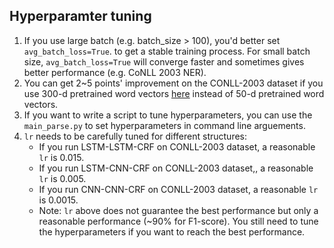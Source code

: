 ## Hyperparamter tuning

1. If you use large batch (e.g. batch_size > 100), you'd better set `avg_batch_loss=True`.  to get a stable training process. For small batch size, `avg_batch_loss=True` will converge faster and sometimes gives better performance (e.g. CoNLL 2003 NER).
2. You can get 2~5 points' improvement on the CONLL-2003 dataset if you use 300-d pretrained word vectors [here](https://nlp.stanford.edu/projects/glove/) instead of 50-d pretrained word vectors.
3. If you want to write a script to tune hyperparameters, you can use the `main_parse.py` to set hyperparameters in command line arguements.
4. `lr` needs to be carefully tuned for different structures:
    * If you run LSTM-LSTM-CRF on CONLL-2003 dataset, a reasonable `lr` is 0.015.
    * If you run LSTM-CNN-CRF on CONLL-2003 dataset,, a reasonable `lr` is 0.005.
    * If you run CNN-CNN-CRF on CONLL-2003 dataset, a reasonable `lr` is 0.0015.
    * Note: `lr` above does not guarantee the best performance but only a reasonable performance (~90% for F1-score). You still need to tune the hyperparameters if you want to reach the best performance.